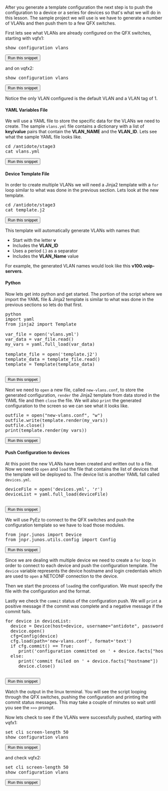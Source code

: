After you generate a template configuration the next step is to push the configuration to a device or a series for devices so that's what we will do in this lesson. The sample project we will use is we have to generate a number of VLANs and then push them to a few QFX switches.

First lets see what VLANs are already configured on the QFX switches, starting with vqfx1:
<pre>
show configuration vlans
</pre>
<button type="button" class="btn btn-primary btn-sm" onclick="runSnippetInTab('vqfx1', this)">Run this snippet</button>

and on vqfx2:
<pre>
show configuration vlans
</pre>
<button type="button" class="btn btn-primary btn-sm" onclick="runSnippetInTab('vqfx2', this)">Run this snippet</button>

Notice the only VLAN configured is the default VLAN and a VLAN tag of 1.

#### YAML Variables File 
We will use a YAML file to store the specific data for the VLANs we need to create. The sample `vlans.yml` file contains a dictionary with a list of **key/value** pairs that contain the **VLAN\_NAME** and the **VLAN\_ID**. Lets see what the sample YAML file looks like.

<pre>
cd /antidote/stage3
cat vlans.yml
</pre>
<button type="button" class="btn btn-primary btn-sm" onclick="runSnippetInTab('linux', this)">Run this snippet</button>

#### Device Template File
In order to create multiple VLANs we will need a Jinja2 template with a `for` loop similar to what was done in the previous section. Lets look at the new template.
<pre>
cd /antidote/stage3
cat template.j2
</pre>
<button type="button" class="btn btn-primary btn-sm" onclick="runSnippetInTab('linux', this)">Run this snippet</button>

This template will automatically generate VLANs with names that:
- Start with the letter **v**
- Includes the **VLAN\_ID**
- Uses a period (.) as a separator
- Includes the **VLAN\_Name** value

For example, the generated VLAN names would look like this **v100.voip-servers**.

#### Python
Now lets get into python and get started. The portion of the script where we import the YAML file & Jinja2 template is similar to what was done in the previous sections so lets do that first.

<pre>
python
import yaml
from jinja2 import Template

var_file = open('vlans.yml')
var_data = var_file.read()
my_vars = yaml.full_load(var_data)

template_file = open('template.j2')
template_data = template_file.read()
template = Template(template_data)

</pre>
<button type="button" class="btn btn-primary btn-sm" onclick="runSnippetInTab('linux', this)">Run this snippet</button>

Next we need to `open` a new file, called `new-vlans.conf`, to store the generated configuration, `render` the Jinja2 template from data stored in the YAML file and then `close` the file. We will also `print` the generated configuration to the screen so we can see what it looks like.
<pre>
outfile = open("new-vlans.conf", "w")
outfile.write(template.render(my_vars))
outfile.close()
print(template.render(my_vars))
</pre>
<button type="button" class="btn btn-primary btn-sm" onclick="runSnippetInTab('linux', this)">Run this snippet</button>

#### Push Configuration to devices
At this point the new VLANs have been created and written out to a file. Now we need to `open` and `load` the file that contains the list of devices that the template will be deployed to. The device list is another YAML fall called `devices.yml`.
<pre>
deviceFile = open('devices.yml', 'r')
deviceList = yaml.full_load(deviceFile)

</pre>
<button type="button" class="btn btn-primary btn-sm" onclick="runSnippetInTab('linux', this)">Run this snippet</button>

We will use PyEz to connect to the QFX switches and push the configuration template so we have to load those modules.
<pre>
from jnpr.junos import Device
from jnpr.junos.utils.config import Config
</pre>
<button type="button" class="btn btn-primary btn-sm" onclick="runSnippetInTab('linux', this)">Run this snippet</button>

Since we are dealing with multiple device we need to create a `for` loop in order to connect to each device and push the configuration template. The `device` variable represents the device hostname and login credentials which are used to `open` a NETCONF connection to the device.

Then we start the process of `load`ing the configuration. We must specify the file with the configuration and the format.

Lastly we check the `commit` status of the configuration push. We will `print` a positive message if the commit was complete and a negative message if the commit fails.
<pre>
for device in deviceList:
  device = Device(host=device, username="antidote", password="antidotepassword")
  device.open()
  cfg=Config(device)
  cfg.load(path='new-vlans.conf', format='text')
  if cfg.commit() == True:
     print('configuration committed on ' + device.facts["hostname"])
  else:
     print('commit failed on ' + device.facts["hostname"])
     device.close()

</pre>
<button type="button" class="btn btn-primary btn-sm" onclick="runSnippetInTab('linux', this)">Run this snippet</button>

Watch the output in the linux terminal. You will see the script looping through the QFX switches, pushing the configuration and printing the commit status messages. This may take a couple of minutes so wait until you see the `>>>` prompt.

Now lets check to see if the VLANs were successfully pushed, starting with vqfx1:
<pre>
set cli screen-length 50
show configuration vlans
</pre>
<button type="button" class="btn btn-primary btn-sm" onclick="runSnippetInTab('vqfx1', this)">Run this snippet</button>

and check vqfx2:
<pre>
set cli screen-length 50
show configuration vlans
</pre>
<button type="button" class="btn btn-primary btn-sm" onclick="runSnippetInTab('vqfx2', this)">Run this snippet</button>
